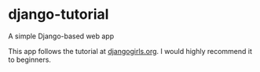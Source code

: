# django-tutorial
A simple Django-based web app

This app follows the tutorial at [djangogirls.org](tutorial.djangogirls.org). I would highly recommend it to beginners.
